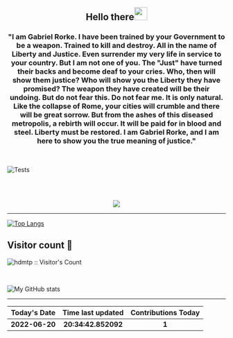 
<h2 align="center">Hello there<img src="https://user-images.githubusercontent.com/88626025/135751180-b3d128a5-ba6f-496d-a6d0-1503b568ee88.gif" width="30px" height="30px"></h2>
<h3 align="center" margin=30px>
"I am Gabriel Rorke. I have been trained by your Government to be a weapon. Trained to kill and destroy. All in the name of Liberty and Justice. Even surrender my very life in service to your country. But I am not one of you. The "Just" have turned their backs and become deaf to your cries. Who, then will show them justice? Who will show you the Liberty they have promised? The weapon they have created will be their undoing. But do not fear this. Do not fear me. It is only natural. Like the collapse of Rome, your cities will crumble and there will be great sorrow. But from the ashes of this diseased metropolis, a rebirth will occur. It will be paid for in blood and steel. Liberty must be restored. I am Gabriel Rorke, and I am here to show you the true meaning of justice."
</h3>
<br>

![Tests](https://github.com/hDmtP/hDmtP/actions/workflows/main.yml/badge.svg)

<br>
<br>
<p align="center">
<img src="https://user-images.githubusercontent.com/65482473/145710405-ccb1c679-7bd3-4ece-8a1c-f9490fc13ad1.gif" align="center">
</p>

<hr>

[![Top Langs](https://github-readme-stats.vercel.app/api/top-langs/?username=hDmtP&langs_count=12)](https://github.com/hDmtP/github-readme-stats)

<h2> Visitor count 👀</h2>

<p><img src="https://profile-counter.glitch.me/{hdmtp}/count.svg" alt="hdmtp :: Visitor's Count" /></p>

<br>

![My GitHub stats](https://github-readme-stats.vercel.app/api?username=hdmtp&show_icons=true&theme=radical) 

<hr>

Today's Date |Time last updated      | Contributions Today
:--------------:|:----------------:|:-------------:
**2022-06-20**| **20:34:42.852092** | **1**